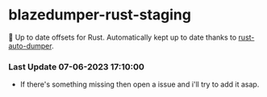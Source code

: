 # blazedumper-rust-staging

🚀 Up to date offsets for Rust. Automatically kept up to date thanks to [rust-auto-dumper](https://github.com/Akandesh/rust-auto-dumper).


### Last Update 07-06-2023 17:10:00
- If there's something missing then open a issue and i'll try to add it asap.
